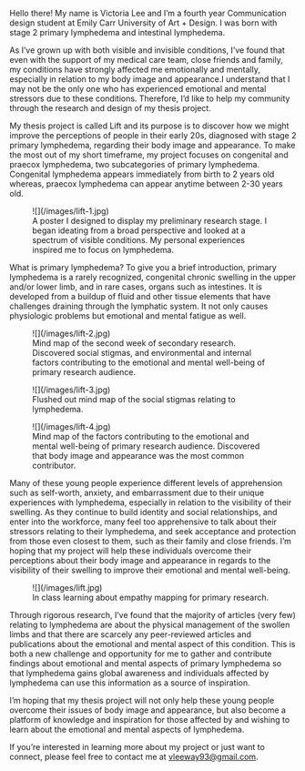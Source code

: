 Hello there! My name is Victoria Lee and I’m a fourth year Communication design student at Emily Carr University of Art + Design. I was born with stage 2 primary lymphedema and intestinal lymphedema.

As I’ve grown up with both visible and invisible conditions, I’ve found that even with the support of my medical care team, close friends and family, my conditions have strongly affected me emotionally and mentally, especially in relation to my body image and appearance.I understand that I may not be the only one who has experienced emotional and mental stressors due to these conditions. Therefore, I’d like to help my community through the research and design of my thesis project.

My thesis project is called Lift and its purpose is to discover how we might improve the perceptions of people in their early 20s, diagnosed with stage 2 primary lymphedema, regarding their body image and appearance. To make the most out of my short timeframe, my project focuses on congenital and praecox lymphedema, two subcategories of primary lymphedema. Congenital lymphedema appears immediately from birth to 2 years old whereas, praecox lymphedema can appear anytime between 2-30 years old.

<figure>
![](/images/lift-1.jpg)
<figcaption>A poster I designed to display my preliminary research stage. I began ideating from a broad perspective and looked at a spectrum of visible conditions. My personal experiences inspired me to focus on lymphedema.</figcaption>
</figure>

What is primary lymphedema? To give you a brief introduction, primary lymphedema is a rarely recognized, congenital chronic swelling in the upper and/or lower limb, and in rare cases, organs such as intestines. It is developed from a buildup of fluid and other tissue elements that have challenges draining through the lymphatic system. It not only causes physiologic problems but emotional and mental fatigue as well.

<figure>
![](/images/lift-2.jpg)
<figcaption>Mind map of the second week of secondary research. Discovered social stigmas, and environmental and internal factors contributing to the emotional and mental well-being of primary research audience.</figcaption>
</figure>

<figure>
![](/images/lift-3.jpg)
<figcaption>Flushed out mind map of the social stigmas relating to lymphedema.</figcaption>
</figure>

<figure>
![](/images/lift-4.jpg)
<figcaption>Mind map of the factors contributing to the emotional and mental well-being of primary research audience. Discovered that body image and appearance was the most common contributor.</figcaption>
</figure>

Many of these young people experience different levels of apprehension such as self-worth, anxiety, and embarrassment due to their unique experiences with lymphedema, especially in relation to the visibility of their swelling. As they continue to build identity and social relationships, and enter into the workforce, many feel too apprehensive to talk about their stressors relating to their lymphedema, and seek acceptance and protection from those even closest to them, such as their family and close friends. I’m hoping that my project will help these individuals overcome their perceptions about their body image and appearance in regards to the visibility of their swelling to improve their emotional and mental well-being.

<figure>
![](/images/lift.jpg)
<figcaption>In class learning about empathy mapping for primary research.</figcaption>
</figure>

Through rigorous research, I’ve found that the majority of articles (very few) relating to lymphedema are about the physical management of the swollen limbs and that there are scarcely any peer-reviewed articles and publications about the emotional and mental aspect of this condition. This is both a new challenge and opportunity for me to gather and contribute findings about emotional and mental aspects of primary lymphedema so that lymphedema gains global awareness and individuals affected by lymphedema can use this information as a source of inspiration.

I’m hoping that my thesis project will not only help these young people overcome their issues of body image and appearance, but also become a platform of knowledge and inspiration for those affected by and wishing to learn about the emotional and mental aspects of lymphedema.

If you’re interested in learning more about my project or just want to connect, please feel free to contact me at [vleeway93@gmail.com](mailto:vleeway93@gmail.com).

<!--
Thanks for listening in, I’ll be back with more of my process soon!

Victoria
-->
